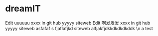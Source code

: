 dreamIT
=======
Edit uuuuuu xxxx in git hub yyyyy siteweb
Edit 啊发发发 xxxx in git hub yyyyy siteweb
asfafaf s fjaflafjkd siteweb
alfjakfjdkkdkdkdkddk
\n
a test
